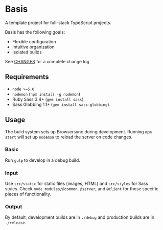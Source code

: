 # Basis
A template project for full-stack TypeScript projects.

Basis has the following goals:
- Flexible configuration
- Intuitive organization
- Isolated builds

See [CHANGES](CHANGES.md) for a complete change log.

## Requirements
- `node >=5.0`
- `nodemon` (`npm install -g nodemon`)
- Ruby Sass 3.4+ (`gem install sass`)
- Sass Globbing 1.1+ (`gem install sass-globbing`)

## Usage
The build system sets up Browsersync during development. Running `npm start` will set up `nodemon` to reload the server on code changes.

### Basic
Run `gulp` to develop in a debug build.

### Input
Use `src/static` for static files (images, HTML) and `src/styles` for Sass styles. Check `node_modules/@common`, `@server`, and `@client` for those specific pieces of functionality.

### Output
By default, development builds are in `./debug` and production builds are in `./release`.